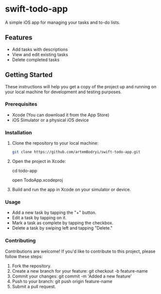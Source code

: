 # swift-todo-app

A simple iOS app for managing your tasks and to-do lists.

## Features

- Add tasks with descriptions
- View and edit existing tasks
- Delete completed tasks

## Getting Started

These instructions will help you get a copy of the project up and running on your local machine for development and testing purposes.

### Prerequisites

- Xcode (You can download it from the App Store)
- iOS Simulator or a physical iOS device

### Installation

1. Clone the repository to your local machine:

   ```bash
   git clone https://github.com/artemBodryi/swift-todo-app.git

2. Open the project in Xcode:

     cd todo-app  

     open TodoApp.xcodeproj

3. Build and run the app in Xcode on your simulator or device.


### Usage

   * Add a new task by tapping the "+" button.
   * Edit a task by tapping on it.
   * Mark a task as complete by tapping the checkbox.
   * Delete a task by swiping left and tapping "Delete."


### Contributing

Contributions are welcome! If you'd like to contribute to this project, please follow these steps:

   1. Fork the repository.
   2. Create a new branch for your feature: git checkout -b feature-name
   3. Commit your changes: git commit -m 'Added a new feature'
   4. Push to your branch: git push origin feature-name
   5. Submit a pull request.

